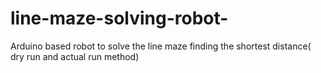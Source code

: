 # line-maze-solving-robot-
Arduino based robot to solve the line maze finding the shortest distance( dry run and actual run method)
